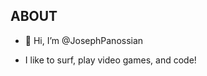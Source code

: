 ## ABOUT
- 👋 Hi, I’m @JosephPanossian

- I like to surf, play video games, and code!
<!---
JosephPanossian/JosephPanossian is a ✨ special ✨ repository because its `README.md` (this file) appears on your GitHub profile.
You can click the Preview link to take a look at your changes.
--->
